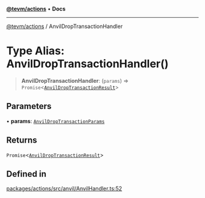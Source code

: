 [**@tevm/actions**](../README.md) • **Docs**

***

[@tevm/actions](../globals.md) / AnvilDropTransactionHandler

# Type Alias: AnvilDropTransactionHandler()

> **AnvilDropTransactionHandler**: (`params`) => `Promise`\<[`AnvilDropTransactionResult`](AnvilDropTransactionResult.md)\>

## Parameters

• **params**: [`AnvilDropTransactionParams`](AnvilDropTransactionParams.md)

## Returns

`Promise`\<[`AnvilDropTransactionResult`](AnvilDropTransactionResult.md)\>

## Defined in

[packages/actions/src/anvil/AnvilHandler.ts:52](https://github.com/evmts/tevm-monorepo/blob/main/packages/actions/src/anvil/AnvilHandler.ts#L52)
